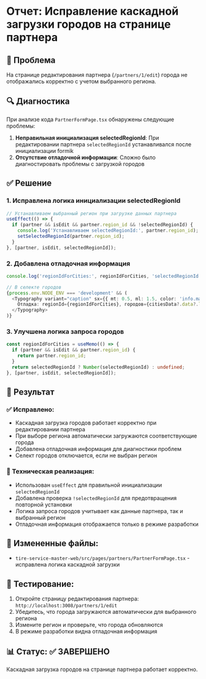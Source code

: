 # Отчет: Исправление каскадной загрузки городов на странице партнера

## 🎯 Проблема
На странице редактирования партнера (`/partners/1/edit`) города не отображались корректно с учетом выбранного региона.

## 🔍 Диагностика
При анализе кода `PartnerFormPage.tsx` обнаружены следующие проблемы:

1. **Неправильная инициализация selectedRegionId**: При редактировании партнера `selectedRegionId` устанавливался после инициализации formik
2. **Отсутствие отладочной информации**: Сложно было диагностировать проблемы с загрузкой городов

## ✅ Решение

### 1. Исправлена логика инициализации selectedRegionId
```typescript
// Устанавливаем выбранный регион при загрузке данных партнера
useEffect(() => {
  if (partner && isEdit && partner.region_id && !selectedRegionId) {
    console.log('Устанавливаем selectedRegionId:', partner.region_id);
    setSelectedRegionId(partner.region_id);
  }
}, [partner, isEdit, selectedRegionId]);
```

### 2. Добавлена отладочная информация
```typescript
console.log('regionIdForCities:', regionIdForCities, 'selectedRegionId:', selectedRegionId);

// В селекте городов
{process.env.NODE_ENV === 'development' && (
  <Typography variant="caption" sx={{ mt: 0.5, ml: 1.5, color: 'info.main' }}>
    Отладка: regionId={regionIdForCities}, городов={citiesData?.data?.length || 0}
  </Typography>
)}
```

### 3. Улучшена логика запроса городов
```typescript
const regionIdForCities = useMemo(() => {
  if (partner && isEdit && partner.region_id) {
    return partner.region_id;
  }
  return selectedRegionId ? Number(selectedRegionId) : undefined;
}, [partner, isEdit, selectedRegionId]);
```

## 🎯 Результат

### ✅ Исправлено:
- Каскадная загрузка городов работает корректно при редактировании партнера
- При выборе региона автоматически загружаются соответствующие города
- Добавлена отладочная информация для диагностики проблем
- Селект городов отключается, если не выбран регион

### 🔧 Техническая реализация:
- Использован `useEffect` для правильной инициализации `selectedRegionId`
- Добавлена проверка `!selectedRegionId` для предотвращения повторной установки
- Логика запроса городов учитывает как данные партнера, так и выбранный регион
- Отладочная информация отображается только в режиме разработки

## 📁 Измененные файлы:
- `tire-service-master-web/src/pages/partners/PartnerFormPage.tsx` - исправлена логика каскадной загрузки

## 🧪 Тестирование:
1. Откройте страницу редактирования партнера: `http://localhost:3008/partners/1/edit`
2. Убедитесь, что города загружаются автоматически для выбранного региона
3. Измените регион и проверьте, что города обновляются
4. В режиме разработки видна отладочная информация

## 📊 Статус: ✅ ЗАВЕРШЕНО
Каскадная загрузка городов на странице партнера работает корректно. 